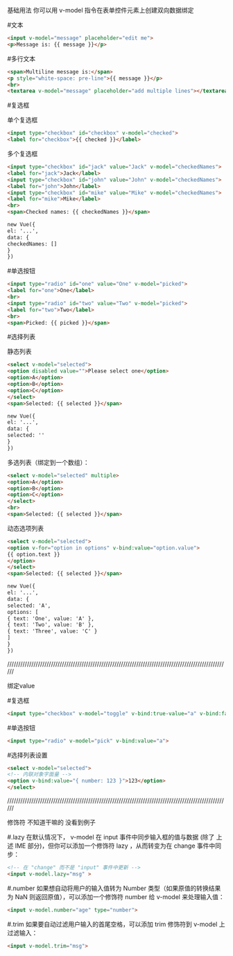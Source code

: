 基础用法
你可以用 v-model 指令在表单控件元素上创建双向数据绑定

#文本

```html
<input v-model="message" placeholder="edit me">
<p>Message is: {{ message }}</p>
```

#多行文本

```html
<span>Multiline message is:</span>
<p style="white-space: pre-line">{{ message }}</p>
<br>
<textarea v-model="message" placeholder="add multiple lines"></textarea>
```

#复选框

单个复选框

```html
<input type="checkbox" id="checkbox" v-model="checked">
<label for="checkbox">{{ checked }}</label>
```

多个复选框

```html
<input type="checkbox" id="jack" value="Jack" v-model="checkedNames">
<label for="jack">Jack</label>
<input type="checkbox" id="john" value="John" v-model="checkedNames">
<label for="john">John</label>
<input type="checkbox" id="mike" value="Mike" v-model="checkedNames">
<label for="mike">Mike</label>
<br>
<span>Checked names: {{ checkedNames }}</span>

new Vue({
el: '...',
data: {
checkedNames: []
}
})
```

#单选按钮

```html
<input type="radio" id="one" value="One" v-model="picked">
<label for="one">One</label>
<br>
<input type="radio" id="two" value="Two" v-model="picked">
<label for="two">Two</label>
<br>
<span>Picked: {{ picked }}</span>
```

#选择列表

静态列表

```html
<select v-model="selected">
<option disabled value="">Please select one</option>
<option>A</option>
<option>B</option>
<option>C</option>
</select>
<span>Selected: {{ selected }}</span>

new Vue({
el: '...',
data: {
selected: ''
}
})
```

多选列表（绑定到一个数组）：

```html
<select v-model="selected" multiple>
<option>A</option>
<option>B</option>
<option>C</option>
</select>
<br>
<span>Selected: {{ selected }}</span>
```

动态选项列表

```html
<select v-model="selected">
<option v-for="option in options" v-bind:value="option.value">
{{ option.text }}
</option>
</select>
<span>Selected: {{ selected }}</span>

new Vue({
el: '...',
data: {
selected: 'A',
options: [
{ text: 'One', value: 'A' },
{ text: 'Two', value: 'B' },
{ text: 'Three', value: 'C' }
]
}
})
```

//////////////////////////////////////////////////////////////////////////////////////////////////////

绑定value

#复选框

```html
<input type="checkbox" v-model="toggle" v-bind:true-value="a" v-bind:false-value="b">
```

#单选按钮

```html
<input type="radio" v-model="pick" v-bind:value="a">
```

#选择列表设置

```html
<select v-model="selected">
<!-- 内联对象字面量 -->
<option v-bind:value="{ number: 123 }">123</option>
</select>
```

//////////////////////////////////////////////////////////////////////////////////////////////////////

修饰符 不知道干嘛的 没看到例子

#.lazy 
在默认情况下， v-model 在 input 事件中同步输入框的值与数据 (除了 上述 IME 部分)，但你可以添加一个修饰符 lazy ，从而转变为在 change 事件中同步：

```html
<!-- 在 "change" 而不是 "input" 事件中更新 -->
<input v-model.lazy="msg" >
```

#.number
如果想自动将用户的输入值转为 Number 类型（如果原值的转换结果为 NaN 则返回原值），可以添加一个修饰符 number 给 v-model 来处理输入值：

```html
<input v-model.number="age" type="number">
```

#.trim
如果要自动过滤用户输入的首尾空格，可以添加 trim 修饰符到 v-model 上过滤输入：

```html
<input v-model.trim="msg">
```







